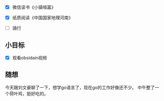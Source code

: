 - [x] 微信读书《小镇喧嚣》
- [x] 纸质阅读《中国国家地理河南》
- [ ] 骑行


## 小目标
- [x] 观看obsidain视频

## 随想
今天跟刘文豪聊了一下，想学go语言了，现在go的工作好像还不少。
中午整了一个荷叶鸡，挺好吃的。
